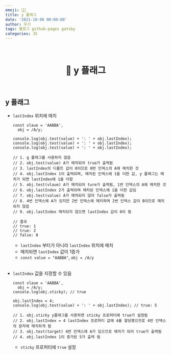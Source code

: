 ```yaml
---
emoji: 👨‍💻
title: y 플래그
date: '2021-10-08 00:00:00'
author: 우기
tags: 블로그 github-pages gatsby
categories: JS
---
```


<br>

<h1 align="center">
  👋  y 플래그
</h1>

<br>

## y 플래그

- `lastIndex` 위치에 매치

  ```tsx
  const vlaue = 'AABBA',
    obj = /A/y;

  console.log(obj.test(value) + ': ' + obj.lastIndex);
  console.log(obj.test(value) + ': ' + obj.lastIndex);
  console.log(obj.test(value) + ': ' + obj.lastIndex);

  // 1. g 플래그를 사용하지 않음
  // 2. obj.test(value) A가 매치되어 true가 출력됨
  // 3. lastIndex의 디폴트 값이 0이므로 0번 인덱스의 A에 매치한 것
  // 4. obj.lastIndex 1이 출력되며, 매치된 인덱스에 1을 더한 값, y 플래그는 매치가 되면 lastIndex에 1을 더함
  // 5. obj.test(vlaue) A가 매치되어 ture가 출력됨, 1번 인덱스의 A에 매치한 것
  // 6. obj.lastIndex 2가 출력되며 매치된 인덱스에 1을 더한 값임
  // 7. obj.test(value) A가 매치되지 않아 false가 출력됨
  // 8. 4번 인덱스에 A가 있지만 2번 인덱스에 매치하며 2번 인덱스 값이 B이므로 매치되지 않음
  // 9. obj.lastIndex 매치되지 않으면 lastIndex 값이 0이 됨

  // 결과
  // true: 1
  // true: 2
  // false: 0
  ```

  - `lastIndex` 부터가 아니라 `lastIndex` 위치에 매치
  - 매치되면 `lastIndex` 값이 1증가
  - `const value = "AABBA"`, `obj = /A/y`

  <br>

- `lastIndex` 값을 지정할 수 있음

  ```tsx
  const vlaue = 'AABBA',
    obj = /A/y;
  console.log(obj.sticky); // true

  obj.lastIndex = 4;
  console.log(obj.test(value) + ': ' + obj.lastIndex); // true: 5

  // 1. obj.sticky y플래그를 사용하면 sticky 프로퍼티에 true가 설정됨
  // 2. obj.lastIndex = 4 lastIndex 프로퍼티 값에 4를 할당했으므로 4번 인덱스의 문자에 매치하게 됨
  // 3. obj.test(target) 4번 인덱스에 A가 있으므로 매치가 되어 true가 출력됨
  // 4. obj.lastIndex 1이 증가된 5가 출력 됨
  ```

  - `sticky` 프로퍼티에 `true` 설정

```toc

```
